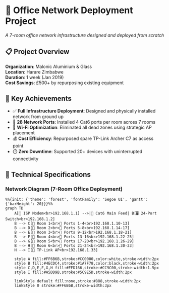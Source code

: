 
# 🏢 Office Network Deployment Project  
*A 7-room office network infrastructure designed and deployed from scratch*  

## 📋 Project Overview  
**Organization**: Malonic Aluminium & Glass  
**Location**: Harare Zimbabwe  
**Duration**: 1 week (Jan 2019)  
**Cost Savings**: £500+ by repurposing existing equipment  

## 🌟 Key Achievements  
- ✅ **Full Infrastructure Deployment**: Designed and physically installed network from ground up  
- 🚀 **28 Network Ports**: Installed 4 Cat6 ports per room across 7 rooms  
- 📡 **Wi-Fi Optimization**: Eliminated all dead zones using strategic AP placement  
- 💰 **Cost Efficiency**: Repurposed spare TP-Link Archer C7 as access point  
- ⏱️ **Zero Downtime**: Supported 20+ devices with uninterrupted connectivity  

## 🔧 Technical Specifications  
 
### Network Diagram (7-Room Office Deployment)
```mermaid
%%{init: {'theme': 'forest', 'fontFamily': 'Segoe UI', 'gantt': {'barHeight': 20}}}%%
graph TD
    A[🛜 ISP Modem<br>192.168.1.1] -->|🔷 Cat6 Main Feed| B[🖥️ 24-Port Switch<br>192.168.1.2]
    B --> C[🚪 Room 1<br>📌 Ports 1-4<br>192.168.1.10-13]
    B --> D[🚪 Room 2<br>📌 Ports 5-8<br>192.168.1.14-17]
    B --> E[🚪 Room 3<br>📌 Ports 9-12<br>192.168.1.18-21]
    B --> F[🚪 Room 4<br>📌 Ports 13-16<br>192.168.1.22-25]
    B --> G[🚪 Room 5<br>📌 Ports 17-20<br>192.168.1.26-29]
    B --> H[🚪 Room 6<br>📌 Ports 21-24<br>192.168.1.30-33]
    H --> I[📶 TP-Link AP<br>192.168.1.33]
    
    style A fill:#FF6B6B,stroke:#CC0000,color:white,stroke-width:2px
    style B fill:#4ECDC4,stroke:#1A7F78,color:black,stroke-width:2px
    style C,D,E,F,G,H fill:#FFD166,stroke:#CC9C00,stroke-width:1.5px
    style I fill:#A5DD9B,stroke:#5C9E5D,stroke-width:2px
    
    linkStyle default fill:none,stroke:#888,stroke-width:2px
    linkStyle 0 stroke:#FF6B6B,stroke-width:3px
